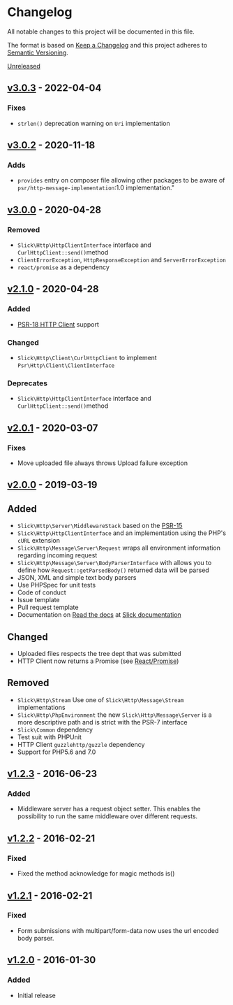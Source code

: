 # Changelog

All notable changes to this project will be documented in this file.

The format is based on [Keep a Changelog](http://keepachangelog.com/en/1.0.0/)
and this project adheres to [Semantic Versioning](http://semver.org/spec/v2.0.0.html).

[Unreleased]

## [v3.0.3] - 2022-04-04
### Fixes
- `strlen()` deprecation warning on `Uri` implementation

## [v3.0.2] - 2020-11-18
### Adds
- `provides` entry on composer file allowing other packages to be
  aware of `psr/http-message-implementation`:1.0 implementation."

## [v3.0.0] - 2020-04-28
### Removed
- ``Slick\Http\HttpClientInterface`` interface  and ``CurlHttpClient::send()``method
- ``ClientErrorException``, ``HttpResponseException`` and ``ServerErrorException``
-  ``react/promise`` as a dependency

## [v2.1.0] - 2020-04-28
### Added
- [PSR-18 HTTP Client](https://www.php-fig.org/psr/psr-18/) support
### Changed
- ``Slick\Http\Client\CurlHttpClient`` to implement ``Psr\Http\Client\ClientInterface``
### Deprecates
- ``Slick\Http\HttpClientInterface`` interface  and ``CurlHttpClient::send()``method

## [v2.0.1] - 2020-03-07
### Fixes
- Move uploaded file always throws Upload failure exception

## [v2.0.0] - 2019-03-19
## Added
- ``Slick\Http\Server\MiddlewareStack`` based on the [PSR-15](https://www.php-fig.org/psr/psr-15/)
- ``Slick\Http\HttpClientInterface`` and an implementation using the PHP's ``cURL`` extension
- ``Slick\Http\Message\Server\Request`` wraps all environment information regarding incoming request
- ``Slick\Http\Message\Server\BodyParserInterface`` with allows you to define how ``Request::getParsedBody()``
  returned data will be parsed
- JSON, XML and simple text body parsers
- Use PHPSpec for unit tests 
- Code of conduct
- Issue template
- Pull request template
- Documentation on [Read the docs](https://readthedocs.org/) at [Slick documentation](http://www.slick-framework.com)

## Changed
- Uploaded files respects the tree dept that was submitted
- HTTP Client now returns a Promise (see [React/Promise](https://github.com/reactphp/promise))

## Removed
- ``Slick\Http\Stream`` Use one of ``Slick\Http\Message\Stream`` implementations
- ``Slick\Http\PhpEnvironment`` the new ``Slick\Http\Message\Server`` is a more descriptive
  path and is strict with the PSR-7 interface
- ``Slick\Common`` dependency
- Test suit with PHPUnit
- HTTP Client ``guzzlehttp/guzzle`` dependency
- Support for PHP5.6 and 7.0

## [v1.2.3] - 2016-06-23
### Added
- Middleware server has a request object setter. This enables the possibility
  to run the same middleware over different requests.

## [v1.2.2] - 2016-02-21
### Fixed
- Fixed the method acknowledge for magic methods is<Method>()

## [v1.2.1] - 2016-02-21
### Fixed
- Form submissions with multipart/form-data now uses the url encoded body parser.

## [v1.2.0] - 2016-01-30 
### Added
- Initial release

[Unreleased]: https://github.com/slickframework/http/compare/v3.0.3...HEAD
[v3.0.3]: https://github.com/slickframework/http/compare/v3.0.2...v3.0.3
[v3.0.2]: https://github.com/slickframework/http/compare/v3.0.0...v3.0.2
[v3.0.0]: https://github.com/slickframework/http/compare/v2.1.0...v3.0.0
[v2.1.0]: https://github.com/slickframework/http/compare/v2.0.1...v2.1.0
[v2.0.1]: https://github.com/slickframework/http/compare/v2.0.0...v2.0.1
[v2.0.0]: https://github.com/slickframework/http/compare/v1.2.3...v2.0.0
[v1.2.3]: https://github.com/slickframework/http/compare/v1.2.2...v1.2.3
[v1.2.2]: https://github.com/slickframework/http/compare/v1.2.1...v1.2.2
[v1.2.1]: https://github.com/slickframework/http/compare/v1.2.0...v1.2.1
[v1.2.0]: https://github.com/slickframework/http/compare/479ea2e...v1.2.0
